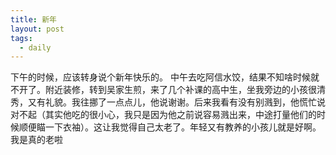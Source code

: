 ```yaml
---
title: 新年
layout: post
tags:
  - daily
---
```


下午的时候，应该转身说个新年快乐的。
中午去吃阿信水饺，结果不知啥时候就不开了。附近装修，转到吴家生煎，来了几个补课的高中生，坐我旁边的小孩很清秀，又有礼貌。我往挪了一点点儿，他说谢谢。后来我看有没有别溅到，他慌忙说对不起（其实他吃的很小心，我只是因为他之前说容易溅出来，中途打量他们的时候顺便瞄一下衣袖）。这让我觉得自己太老了。年轻又有教养的小孩儿就是好啊。我是真的老啦
